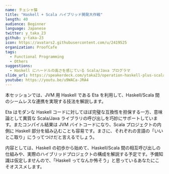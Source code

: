 ```yaml
---
name: チェシャ猫
title: "Haskell + Scala ハイブリッド開発大作戦"
length: 40
audience: Beginner
language: Japanese
twitter: y_taka_23
github: y-taka-23
icon: https://avatars2.githubusercontent.com/u/2419525
organization: ProofCafe
tags:
  - Functional Programming
  - Others
suggestions:
  - Haskell にハードルの高さを感じている Scala/Java プログラマ
slide_url: https://speakerdeck.com/ytaka23/operation-haskell-plus-scala
youtube: https://youtu.be/u9WACa-JRA4
---
```

本セッションでは、JVM 用 Haskell である Eta を利用して、Haskell/Scala 間のシームレスな連携を実現する技法を解説します。

Eta はモダンな Haskell コードに対してほぼ完璧な互換性を担保する一方、意味論として異質な Scala/Java ライブラリの呼び出しを巧妙にサポートしています。またコンパイル結果は JVM バイトコードになり、Scala プロジェクトの内側に Haskell 部分を組み込むことも容易です。まさに、それぞれの言語の「いいとこ取り」にうってつけだと言えるでしょう。

内容としては、Haskell の初歩から始めて、Haskell/Scala 間の相互呼び出しの仕組みや、実際のハイブリッドプロジェクトの構成を解説する予定です。予備知識は仮定しませんので、「Haskell ってなんか怖そう」と思っているあなたにこそオススメします。
